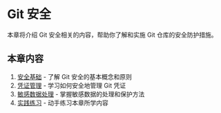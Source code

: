 # Git 安全

本章将介绍 Git 安全相关的内容，帮助你了解和实施 Git 仓库的安全防护措施。

## 本章内容

1. [安全基础](security-basics.md) - 了解 Git 安全的基本概念和原则
2. [凭证管理](credentials.md) - 学习如何安全地管理 Git 凭证
3. [敏感数据处理](sensitive-data.md) - 掌握敏感数据的处理和保护方法
4. [实践练习](practice.md) - 动手练习本章所学内容
